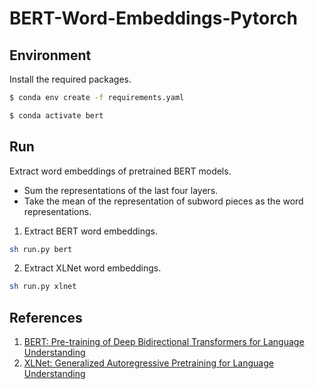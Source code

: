 # BERT-Word-Embeddings-Pytorch
## Environment
Install the required packages.
```bash
$ conda env create -f requirements.yaml

$ conda activate bert
```

## Run
Extract word embeddings of pretrained BERT models.
- Sum the representations of the last four layers. 
- Take the mean of the representation of subword pieces as the word representations.

1. Extract BERT word embeddings.
```bash
sh run.py bert
```

2. Extract XLNet word embeddings.
```bash
sh run.py xlnet
```

## References
1. [BERT: Pre-training of Deep Bidirectional Transformers for Language Understanding](https://arxiv.org/abs/1810.04805)
2. [XLNet: Generalized Autoregressive Pretraining for Language Understanding](https://arxiv.org/abs/1906.08237)